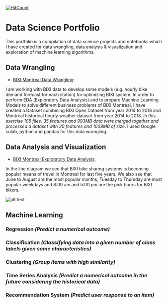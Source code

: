 [![HitCount](http://hits.dwyl.io/bmshahrier/data-science-portfolio.svg)](http://hits.dwyl.io/bmshahrier/data-science-portfolio)

# Data Science Portfolio

This portfolio is a compilation of data science projects and notebooks which I have created for data wrangling, data analysis & visualization and exploration of machine learning algorithms.

## Data Wrangling
- [BIXI Montreal Data Wrangling](https://github.com/bmshahrier/bixi-montreal/blob/master/bixi_montreal_data_wrangling.ipynb): 

I am working with BIXI data to develop some models (e.g. hourly bike demand forecast for each station) for optimizing BIXI system. In order to perform EDA (Exploratory Data Analysis) and to prepare Machine Learning Models to solve different business problems of BIXI Montreal, I have created a Dataset combining BIXI Open Dataset from year 2014 to 2018 and Montreal historical hourly weather dataset from year 2014 to 2018. *In this exercise 105 files, 35 features and 993MB data were merged together and processed a dataset with 20 features and 1008MB of size*. I used Google colab, python and pandas for this data wrangling. 

## Data Analysis and Visualization
- [BIXI Montreal Exploratory Data Analysis](https://github.com/bmshahrier/bixi-montreal/blob/master/bixi_montreal_exploratory_data_analysis.ipynb):

In the line diagram we see that BIXI bike sharing systems is becoming popular means of travel in Montreal for last five years. We also see that June to August are the most popular months, Tuesday to Thursday are most popular weekdays and 8:00 am and 5:00 pm are the pick hours for BIXI bikers.

![alt text](https://github.com/bmshahrier/bixi-montreal/blob/master/images/bixi-month-week-hour.png "BIXI Monthly Weekly Hourly Trips ny Year")
## Machine Learning
### Regression *(Predict a numerical outcome)*
### Classification *(Classifying data into a given number of class labels given some characteristics)*
### Clustering *(Group items with high similarity)*
### Time Series Analysis *(Predict a numerical outcome in the future considering the historical data)*
### Recommendation System *(Predict user response to an item)*

